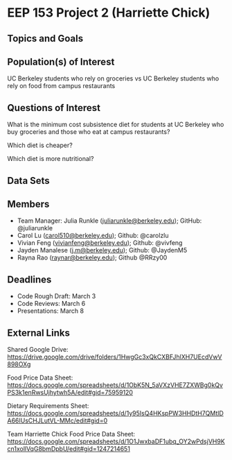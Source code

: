 # EEP 153 Project 2 (Harriette Chick)

## Topics and Goals


## Population(s) of Interest
UC Berkeley students who rely on groceries vs UC Berkeley students who rely on food from campus restaurants

## Questions of Interest
What is the minimum cost subsistence diet for students at UC Berkeley who buy groceries and those who eat at campus restaurants? 

Which diet is cheaper? 

Which diet is more nutritional?

## Data Sets


## Members
- Team Manager: Julia Runkle (juliarunkle@berkeley.edu); GitHub: @juliarunkle
- Carol Lu (carol510@berkeley.edu); Github: @carolzlu
- Vivian Feng (vivianfeng@berkeley.edu); Github: @vivfeng
- Jayden Manalese (j.m@berkeley.edu); Github: @JaydenM5
- Rayna Rao (raynar@berkeley.edu); Github @RRzy00

## Deadlines
- Code Rough Draft: March 3
- Code Reviews: March 6
- Presentations: March 8

## External Links
Shared Google Drive: https://drive.google.com/drive/folders/1HwgGc3xQkCXBFJhlXH7UEcdVwV898OXg

Food Price Data Sheet: https://docs.google.com/spreadsheets/d/1ObK5N_5aVXzVHE7ZXWBg0kQvPS3k1enRwsUjhytwh5A/edit#gid=75959120

Dietary Requirements Sheet: https://docs.google.com/spreadsheets/d/1y95IsQ4HKspPW3HHDtH7QMtlDA66IUsCHJLutVL-MMc/edit#gid=0

Team Harriette Chick Food Price Data Sheet: https://docs.google.com/spreadsheets/d/1O1JwxbaDF1ubq_OY2wPdsjVH9Kcn1xollVqG8bmDpbU/edit#gid=1247214651
